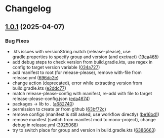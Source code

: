 # Changelog

## [1.0.1](https://github.com/antoineromand/dxs-auth-core/compare/v1.0.0...v1.0.1) (2025-04-07)


### Bug Fixes

* .kts issues with versionString.match (release-please), use gradle.properties to specify group and version (and exctract) ([19ca465](https://github.com/antoineromand/dxs-auth-core/commit/19ca465509affb2b793eaa4b047c86d268065e2b))
* add debug steps to check version from build.gradle.kts, use regex in config to target version variable ([034a727](https://github.com/antoineromand/dxs-auth-core/commit/034a7272f7b4c734342f5a691c1bfca27d129b26))
* add manifest to root (for release-please), remove with-file from release.yml ([696dc2e](https://github.com/antoineromand/dxs-auth-core/commit/696dc2e0a00bbb59fb3b4e17c7958b6389aedf07))
* change action (deprecated), error while extracting version from build.gradle.kts ([e2ddc77](https://github.com/antoineromand/dxs-auth-core/commit/e2ddc776796f4af57115ced5d4cc1602814e0aa6))
* match release-please-config with manifest, re-add with file to target release-please-config.json ([eda4674](https://github.com/antoineromand/dxs-auth-core/commit/eda4674580af80e51cc58af408c4dbe2b311fd77))
* packages -&gt; lib to . ([a682740](https://github.com/antoineromand/dxs-auth-core/commit/a68274084ff0a1a12fff369f12424e0e8a9b54f6))
* permission to create pr from github ([63bf72c](https://github.com/antoineromand/dxs-auth-core/commit/63bf72c93048b8f797c9e61f8d7a322d95944717))
* remove configs (manifest is still asked, use workflow directly) ([be16bd1](https://github.com/antoineromand/dxs-auth-core/commit/be16bd1f25c9a1802554165c6112debcc6798774))
* remove manifest (switch from manifest mod to mono-project), change debug in release.yml ([3925068](https://github.com/antoineromand/dxs-auth-core/commit/39250683684c96efe1d16c2e5f5c45cb627a994b))
* try to switch place for group and version in build.gradle.kts ([6386663](https://github.com/antoineromand/dxs-auth-core/commit/638666312f1b1b4061b5e8d5a5967b57c910bf9a))
